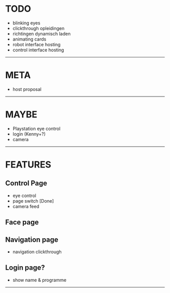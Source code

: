 # TODO
- blinking eyes
- clickthrough opleidingen
- richtingen dynamisch laden
- animating cards
- robot interface hosting
- control interface hosting
---
# META
- host proposal
---
# MAYBE
- Playstation eye control
- login (Kenny+?)
- camera
---
# FEATURES
## Control Page
- eye control
- page switch [Done]
- camera feed
## Face page
## Navigation page
- navigation clickthrough
## Login page?
- show name & programme
---